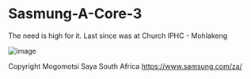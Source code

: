 # Sasmung-A-Core-3
The need is high for it. Last since was at Church IPHC - Mohlakeng 


![image](https://user-images.githubusercontent.com/87011258/170230377-b73defac-296b-4480-a57f-c48abb50aee9.png)


Copyright Mogomotsi Saya 
South Africa
https://www.samsung.com/za/
